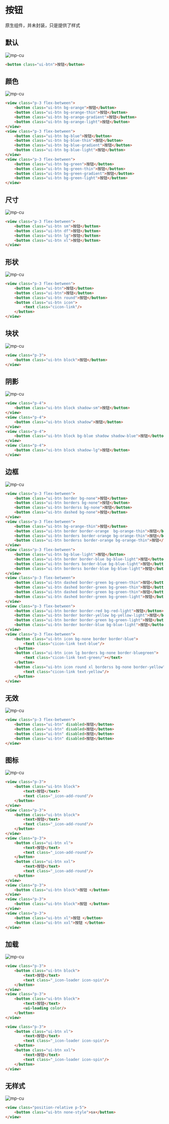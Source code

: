 # 按钮

原生组件，并未封装，只是提供了样式 

## 默认

![mp-cu](https://color-ui.gitee.io/assest/mp-cu-doc/button/button-1.jpg)

```html
<button class="ui-btn">按钮</button>
```

## 颜色

![mp-cu](https://color-ui.gitee.io/assest/mp-cu-doc/button/button-2.jpg)

```html
<view class="p-3 flex-between">
    <button class="ui-btn bg-orange">按钮</button>
    <button class="ui-btn bg-orange-thin">按钮</button>
    <button class="ui-btn bg-orange-gradient">按钮</button>
    <button class="ui-btn bg-orange-light">按钮</button>
</view>
<view class="p-3 flex-between">
    <button class="ui-btn bg-blue">按钮</button>
    <button class="ui-btn bg-blue-thin">按钮</button>
    <button class="ui-btn bg-blue-gradient">按钮</button>
    <button class="ui-btn bg-blue-light">按钮</button>
</view>
<view class="p-3 flex-between">
    <button class="ui-btn bg-green">按钮</button>
    <button class="ui-btn bg-green-thin">按钮</button>
    <button class="ui-btn bg-green-gradient">按钮</button>
    <button class="ui-btn bg-green-light">按钮</button>
</view>
```

## 尺寸

![mp-cu](https://color-ui.gitee.io/assest/mp-cu-doc/button/button-3.jpg)

```html
<view class="p-3 flex-between">
    <button class="ui-btn sm">按钮</button>
    <button class="ui-btn df">按钮</button>
    <button class="ui-btn lg">按钮</button>
    <button class="ui-btn xl">按钮</button>
</view>
```

## 形状

![mp-cu](https://color-ui.gitee.io/assest/mp-cu-doc/button/button-4.jpg)

```html
<view class="p-3 flex-between">
    <button class="ui-btn">按钮</button>
    <button class="ui-btn">按钮</button>
    <button class="ui-btn round">按钮</button>
    <button class="ui-btn icon">
        <text class="cicon-link"/>
    </button>
</view>
```


## 块状

![mp-cu](https://color-ui.gitee.io/assest/mp-cu-doc/button/button-5.jpg)

```html
<view class="p-3">
    <button class="ui-btn block">按钮</button>
</view>
```

## 阴影

![mp-cu](https://color-ui.gitee.io/assest/mp-cu-doc/button/button-6.jpg)

```html
<view class="p-4">
    <button class="ui-btn block shadow-sm">按钮</button>
</view>
<view class="p-4">
    <button class="ui-btn block shadow">按钮</button>
</view>
<view class="p-4">
    <button class="ui-btn block bg-blue shadow shadow-blue">按钮</button>
</view>
<view class="p-4">
    <button class="ui-btn block shadow-lg">按钮</button>
</view>
```

## 边框

![mp-cu](https://color-ui.gitee.io/assest/mp-cu-doc/button/button-7.jpg)

```html
<view class="p-3 flex-between">
    <button class="ui-btn border bg-none">按钮</button>
    <button class="ui-btn borders bg-none">按钮</button>
    <button class="ui-btn borderss bg-none">按钮</button>
    <button class="ui-btn dashed bg-none">按钮</button>
</view>
<view class="p-3 flex-between">
    <button class="ui-btn bg-orange-thin">按钮</button>
    <button class="ui-btn border border-orange  bg-orange-thin">按钮</button>
    <button class="ui-btn borders border-orange bg-orange-thin">按钮</button>
    <button class="ui-btn borderss border-orange bg-orange-thin">按钮</button>
</view>
<view class="p-3 flex-between">
    <button class="ui-btn bg-blue-light">按钮</button>
    <button class="ui-btn border border-blue bg-blue-light">按钮</button>
    <button class="ui-btn borders border-blue bg-blue-light">按钮</button>
    <button class="ui-btn borderss border-blue bg-blue-light">按钮</button>
</view>
<view class="p-3 flex-between">
    <button class="ui-btn dashed border-green bg-green-thin">按钮</button>
    <button class="ui-btn dashed border-green bg-green-thin">按钮</button>
    <button class="ui-btn dashed border-green bg-green-thin">按钮</button>
    <button class="ui-btn dashed border-green bg-green-light">按钮</button>
</view>
<view class="p-3 flex-between">
    <button class="ui-btn border border-red bg-red-light">按钮</button>
    <button class="ui-btn border border-yellow bg-yellow-light">按钮</button>
    <button class="ui-btn border border-green bg-green-light">按钮</button>
    <button class="ui-btn border border-blue bg-blue-light">按钮</button>
</view>
<view class="p-3 flex-between">
    <button class="ui-btn icon bg-none border border-blue">
        <text class="cicon-link text-blue"/>
    </button>
    <button class="ui-btn icon lg borders bg-none border-bluegreen">
        <text class="cicon-link text-green/"></text>
    </button>
    <button class="ui-btn icon round xl borderss bg-none border-yellow">
        <text class="cicon-link text-yellow"/>
    </button>
</view>
```

## 无效

![mp-cu](https://color-ui.gitee.io/assest/mp-cu-doc/button/button-8.jpg)

```html
<view class="p-3 flex-between">
    <button class="ui-btn" disabled>按钮</button>
    <button class="ui-btn" disabled>按钮</button>
    <button class="ui-btn" disabled>按钮</button>
    <button class="ui-btn" disabled>按钮</button>
</view>
```

## 图标

![mp-cu](https://color-ui.gitee.io/assest/mp-cu-doc/button/button-9.jpg)

```html
<view class="p-3">
    <button class="ui-btn block">
        <text>按钮</text>
        <text class="_icon-add-round"/>
    </button>
</view>
<view class="p-3">
    <button class="ui-btn block">
        <text>按钮</text>
        <text class="_icon-add-round"/>
    </button>
</view>
<view class="p-3">
    <button class="ui-btn xl">
        <text>按钮</text>
        <text class="_icon-add-round"/>
    </button>
    <button class="ui-btn xxl">
        <text>按钮</text>
        <text class="_icon-add-round"/>
    </button>
</view>
<view class="p-3">
    <button class="ui-btn block">按钮 </button>
</view>
<view class="p-3">
    <button class="ui-btn block">按钮 </button>
</view>
<view class="p-3">
    <button class="ui-btn xl">按钮 </button>
    <button class="ui-btn xxl">按钮 </button>
</view>
```

## 加载

![mp-cu](https://color-ui.gitee.io/assest/mp-cu-doc/button/button-10.jpg)

```html
<view class="p-3">
    <button class="ui-btn block">
        <text>按钮</text>
        <text class="_icon-loader icon-spin"/>
    </button>
</view>
<view class="p-3">
    <button class="ui-btn block">
        <text>按钮</text>
        <ui-loading color/>
    </button>
</view>

<view class="p-3">
    <button class="ui-btn xl">
        <text>按钮</text>
        <text class="_icon-loader icon-spin"/>
    </button>
    <button class="ui-btn xxl">
        <text>按钮</text>
        <text class="_icon-loader icon-spin"/>
    </button>
</view>
```

## 无样式

![mp-cu](https://color-ui.gitee.io/assest/mp-cu-doc/button/button-11.jpg)

```html
<view class="position-relative p-5">
    <button class="ui-btn none-style">sx</button>
</view>
```
